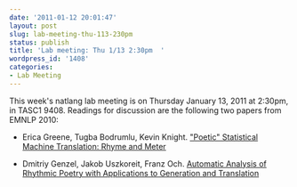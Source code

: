 ```yaml
---
date: '2011-01-12 20:01:47'
layout: post
slug: lab-meeting-thu-113-230pm
status: publish
title: 'Lab meeting: Thu 1/13 2:30pm  '
wordpress_id: '1408'
categories:
- Lab Meeting
---
```


This week's natlang lab meeting is on Thursday January 13, 2011 at 2:30pm, in TASC1 9408. Readings for discussion are the following two papers from EMNLP 2010:



	
  * Erica Greene, Tugba Bodrumlu, Kevin Knight. ["Poetic" Statistical Machine Translation: Rhyme and Meter](http://aclweb.org/anthology-new/D/D10/D10-1016.pdf)

	
  * Dmitriy Genzel, Jakob Uszkoreit, Franz Och. [Automatic Analysis of Rhythmic Poetry with Applications to Generation and Translation](http://aclweb.org/anthology-new/D/D10/D10-1051.pdf)



